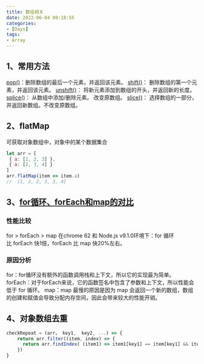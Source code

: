 ```yaml
---
title: 数组相关
date: 2022-06-04 09:18:55
categories:
- [Days]
tags:
- Array
---
```


## 1、常用方法
[pop()](<https://www.w3school.com.cn/jsref/jsref_pop.asp>)：删除数组的最后一个元素，并返回该元素。 
[shift()](<https://www.w3school.com.cn/jsref/jsref_shift.asp>)： 删除数组的第一个元素，并返回该元素。 
[unshift()](<https://www.w3school.com.cn/jsref/jsref_unshift.asp>)： 将新元素添加到数组的开头，并返回新的长度。 
[splice()](<https://www.w3school.com.cn/jsref/jsref_splice.asp>)： 从数组中添加/删除元素。 改变原数组。 
[slice()](<https://www.w3school.com.cn/jsref/jsref_slice_array.asp>)： 选择数组的一部分，并返回新数组。不改变原数组。

## 2、flatMap
可获取对象数组中，对象中的某个数据集合
```js
let arr = [
 { a: [1, 2, 3] },
 { a: [2, 3, 4] }
]
arr.flatMap(item => item.a)
//  [1, 2, 2, 3, 3, 4]
```

## 3、[for循环、forEach和map的对比](<https://mp.weixin.qq.com/s/3G_LMpz_W3ABFFmDQr1Yjg>)
### 性能比较
for > forEach > map 在chrome 62 和 Node.js v9.1.0环境下：for 循环比 forEach 快1倍，forEach 比 map 快20%左右。

### 原因分析
for：for循环没有额外的函数调用栈和上下文，所以它的实现最为简单。 
forEach：对于forEach来说，它的函数签名中包含了参数和上下文，所以性能会低于 for 循环。 
map：map 最慢的原因是因为 map 会返回一个新的数组，数组的创建和赋值会导致分配内存空间，因此会带来较大的性能开销。

## 4、对象数组去重
```js
checkRepeat = (arr， key1,  key2, ...) => {
    return arr.filter((item, index) => {
      return arr.findIndex( (item1) => item1[key1] == item[key1] && item1[key2] == item[key2] ) == index
    })
}
```
